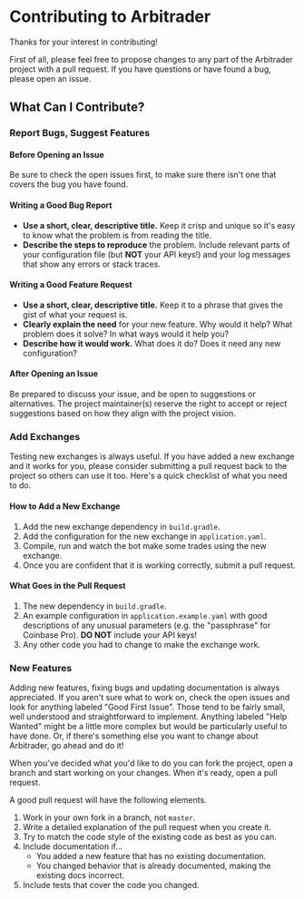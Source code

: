 # Contributing to Arbitrader
Thanks for your interest in contributing!

First of all, please feel free to propose changes to any part of the Arbitrader project with a pull request. If you have questions or have found a bug, please open an issue.

## What Can I Contribute?

### Report Bugs, Suggest Features

#### Before Opening an Issue
Be sure to check the open issues first, to make sure there isn't one that covers the bug you have found.

#### Writing a Good Bug Report
* **Use a short, clear, descriptive title.** Keep it crisp and unique so it's easy to know what the problem is from reading the title.
* **Describe the steps to reproduce** the problem. Include relevant parts of your configuration file (but **NOT** your API keys!) and your log messages that show any errors or stack traces.

#### Writing a Good Feature Request
* **Use a short, clear, descriptive title.** Keep it to a phrase that gives the gist of what your request is.
* **Clearly explain the need** for your new feature. Why would it help? What problem does it solve? In what ways would it help you?
* **Describe how it would work.** What does it do? Does it need any new configuration?

#### After Opening an Issue
Be prepared to discuss your issue, and be open to suggestions or alternatives. The project maintainer(s) reserve the right to accept or reject suggestions based on how they align with the project vision. 

### Add Exchanges
Testing new exchanges is always useful. If you have added a new exchange and it works for you, please consider submitting a pull request back to the project so others can use it too. Here's a quick checklist of what you need to do.

#### How to Add a New Exchange
1. Add the new exchange dependency in `build.gradle`.
1. Add the configuration for the new exchange in `application.yaml`.
1. Compile, run and watch the bot make some trades using the new exchange.
1. Once you are confident that it is working correctly, submit a pull request.

#### What Goes in the Pull Request
1. The new dependency in `build.gradle`.
1. An example configuration in `application.example.yaml` with good descriptions of any unusual parameters (e.g. the "passphrase" for Coinbase Pro). **DO NOT** include your API keys!
1. Any other code you had to change to make the exchange work.

### New Features
Adding new features, fixing bugs and updating documentation is always appreciated. If you aren't sure what to work on, check the open issues and look for anything labeled "Good First Issue". Those tend to be fairly small, well understood and straightforward to implement. Anything labeled "Help Wanted" might be a little more complex but would be particularly useful to have done. Or, if there's something else you want to change about Arbitrader, go ahead and do it!

When you've decided what you'd like to do you can fork the project, open a branch and start working on your changes. When it's ready, open a pull request.

A good pull request will have the following elements.

1. Work in your own fork in a branch, not `master`.
1. Write a detailed explanation of the pull request when you create it.
1. Try to match the code style of the existing code as best as you can.
1. Include documentation if...
    * You added a new feature that has no existing documentation.
    * You changed behavior that is already documented, making the existing docs incorrect.
1. Include tests that cover the code you changed.
